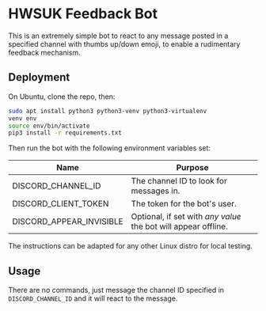 # HWSUK Feedback Bot

This is an extremely simple bot to react to any message posted in a specified channel with thumbs up/down emoji, to enable a rudimentary feedback mechanism.

## Deployment

On Ubuntu, clone the repo, then:

```bash
sudo apt install python3 python3-venv python3-virtualenv
venv env
source env/bin/activate
pip3 install -r requirements.txt
```

Then run the bot with the following environment variables set:

| Name | Purpose |
| -- | -- |
| DISCORD_CHANNEL_ID | The channel ID to look for messages in. |
| DISCORD_CLIENT_TOKEN | The token for the bot's user. |
| DISCORD_APPEAR_INVISIBLE | Optional, if set with _any value_ the bot will appear offline. |

The instructions can be adapted for any other Linux distro for local testing.

## Usage

There are no commands, just message the channel ID specified in `DISCORD_CHANNEL_ID` and it will react to the message.